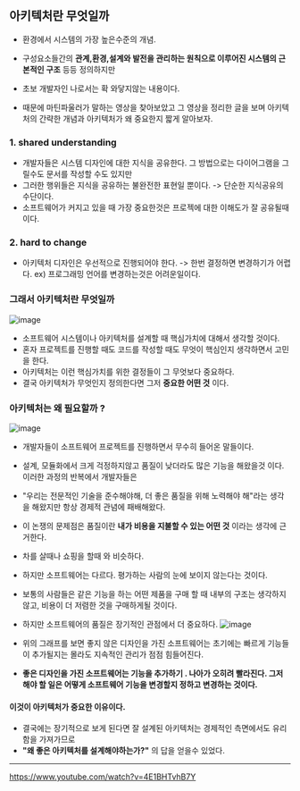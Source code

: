 ## 아키텍처란 무엇일까 
  * 환경에서 시스템의 가장 높은수준의 개념.
  * 구성요소들간의 __관계,환경,설계와 발전을 관리하는 원칙으로 이루어진 시스템의 근본적인 구조__ 등등 정의하지만

* 초보 개발자인 나로서는 확 와닿지않는 내용이다. 
* 때문에 마틴파울러가 말하는 영상을 찾아보았고 그 영상을 정리한 글을 보며 아키텍처의 간략한 개념과 아키텍처가 왜 중요한지 짧게 알아보자.

### 1. shared understanding
* 개발자들은 시스템 디자인에 대한 지식을 공유한다. 그 방법으로는 다이어그램을 그릴수도 문서를 작성할 수도 있지만
* 그러한 행위들은 지식을 공유하는 불완전한 표현일 뿐이다. -> 단순한 지식공유의 수단이다.
* 소프트웨어가 커지고 있을 때 가장 중요한것은 프로젝에 대한 이해도가 잘 공유될때 이다.

### 2. hard to change
* 아키텍처 디자인은 우선적으로 진행되어야 한다. -> 한번 결정하면 변경하기가 어렵다. ex) 프로그래밍 언어를 변경하는것은 어려운일이다.

### 그래서 아키텍처란 무엇일까
![image](https://user-images.githubusercontent.com/108817236/223921613-06bbaa89-1e6e-4722-8863-34c4cf6d3ece.png)

*  소프트웨어 시스템이나 아키텍처를 설계할 때 핵심가치에 대해서 생각할 것이다.
*  혼자 프로젝트를 진행할 때도 코드를 작성할 때도 무엇이 핵심인지 생각하면서 고민을 한다.
*  아키텍처는 이런 핵심가치를 위한 결정들이 그 무엇보다 중요하다.
*  결국 아키텍처가 무엇인지 정의한다면 그저 __중요한 어떤 것__ 이다.

### 아키텍처는 왜 필요할까 ?
![image](https://user-images.githubusercontent.com/108817236/224221088-8ae48570-b473-4d3e-99cd-059b8f4a7825.png)

* 개발자들이 소프트웨어 프로젝트를 진행하면서 무수히 들어온 말들이다.
* 설계, 모듈화에서 크게 걱정하지않고 품질이 낮더라도 많은 기능을 해왔을것 이다. 이러한 과정의 반복에서 개발자들은
* "우리는 전문적인 기술을 준수해야해, 더 좋은 품질을 위해 노력해야 해"라는 생각을 해왔지만 항상 경제적 관념에 패배해왔다.
* 이 논쟁의 문제점은 품질이란 __내가 비용을 지불할 수 있는 어떤 것__ 이라는 생각에 근거한다.

* 차를 살때나 쇼핑을 할때 와 비슷하다.

* 하지만 소프트웨어는 다르다. 평가하는 사람의 눈에 보이지 않는다는 것이다.
* 보통의 사람들은 같은 기능을 하는 어떤 제품을 구매 할 때 내부의 구조는 생각하지 않고, 비용이 더 저렴한 것을 구매하게될 것이다.
* 하지만 소프트웨어의 품질은 장기적인 관점에서 더 중요하다.
 ![image](https://user-images.githubusercontent.com/108817236/224221986-a86d9bc4-6be6-47a8-903e-c3b345214e9a.png)

* 위의 그래프를 보면 좋지 않은 디자인을 가진 소프트웨어는 초기에는 빠르게 기능들이 추가될지는 몰라도 지속적인 관리가 점점 힘들어진다.
* __좋은 디자인을 가진 소프트웨어는 기능을 추가하기 . 나아가 오히려 빨라진다. 그저 해야 할 일은 어떻게 소프트웨어 기능을 변경할지 정하고 변경하는 것이다.__

#### 이것이 아키텍처가 중요한 이유이다.
* 결국에는 장기적으로 보게 된다면 잘 설계된 아키텍처는 경제적인 측면에서도 유리함을 가져가므로 
* __"왜 좋은 아키텍처를 설계해야하는가?"__ 의 답을 얻을수 있었다.
---
https://www.youtube.com/watch?v=4E1BHTvhB7Y
